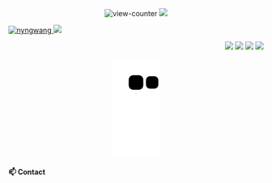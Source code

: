 <p align="center">
  <img src="https://count.getloli.com/get/@nyngwang.github" alt="view-counter">
  <img src="https://github-profile-trophy.vercel.app/?username=nyngwang&column=7&theme=onedark" />
</p>

<p align="left"> 
  <a href="https://github.com/nyngwang/nyngwang/">
    <img src="https://komarev.com/ghpvc/?username=nyngwang" alt="nyngwang" />
  </a>
  <a href="https://github.com/nyngwang">
    <img height="20" src="https://img.shields.io/github/followers/nyngwang?label=follow&logo=github&style=flat" />
  </a>
</p>

<p align="right" >
  <img src="https://avatars.githubusercontent.com/u/51609341" width="100">
  <img src="https://avatars.githubusercontent.com/u/9637642" width="100">
  <img src="https://avatars.githubusercontent.com/u/2105791" width="100">
  <img src="https://avatars3.githubusercontent.com/u/6471485" width="100">
</p>

<p align="center">
  <img src="https://raw.githubusercontent.com/nyngwang/nyngwang/output/github-contribution-grid-snake.svg" />
</p>

<!-- ![nyngwang's GitHub Stats](https://github-readme-stats.vercel.app/api?username=nyngwang&count_private=true&show_icons=true&theme=tokyonight) -->


#### 📫 Contact

<!-- - [/u/nyngwang on reddit](https://afk;sdjf;lkasdjfkl;ajsd;klfjas;lkdjf) -->

<!--
**ibhagwan/ibhagwan** is a ✨ _special_ ✨ repository because its `README.md` (this file) appears on your GitHub profile.

Here are some ideas to get you started:

- 🔭 I’m currently working on ...
- 🌱 I’m currently learning ...
- 👯 I’m looking to collaborate on ...
- 🤔 I’m looking for help with ...
- 💬 Ask me about ...
- 📫 How to reach me: ...
- 😄 Pronouns: ...
- ⚡ Fun fact: ...
-->
